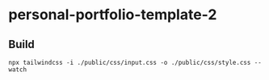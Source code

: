 # personal-portfolio-template-2
## Build 
`npx tailwindcss -i ./public/css/input.css -o ./public/css/style.css --watch`